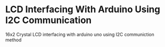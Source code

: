 # LCD Interfacing With Arduino Using I2C Communication
 16x2 Crystal LCD interfacing with arduino uno using I2C communiction method
